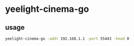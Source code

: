 # yeelight-cinema-go

## usage

```bash
yeelight-cinema-go -addr 192.168.1.1 -port 55443 -head 0
```